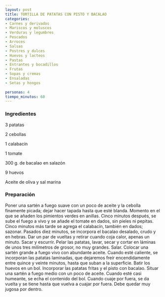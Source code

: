 ```yaml
---
layout: post
title: TORTILLA DE PATATAS CON PISTO Y BACALAO
categories:
- Carnes y derivados
- Mariscos y moluscos
- Verduras y legumbres
- Pescados
- Arroces
- Salsas
- Postres y dulces
- Huevos y lacteos
- Pastas
- Entrantes y bocadillos
- Frutas
- Sopas y cremas
- Ensaladas
- Setas y hongos
 
personas: 4 
tiempo_minutos: 60 
---
```

<h3>Ingredientes</h3>
3 patatas

2 cebollas

1 calabacín

1 tomate

300 g. de bacalao en salazón

9 huevos

Aceite de oliva y sal marina

<h3>Preparación</h3>
Poner una sartén a fuego suave con un poco de aceite y la cebolla finamente picada; dejar hacer tapada hasta que esté blanda. Momento en el que se añaden los pimientos verdes en anillas. Cinco minutos después, se sube el fuego a vivo y se añade el tomate en dados, sin pieles ni pepitas. Cinco minutos más tarde se agrega el calabacín, también en dados; sazonar. Pasados diez minutos, se incorpora el bacalao desalado, crudo y en hebras. Dar un par de vueltas y retirar cuando coja calor, apenas un minuto. Sacar y escurrir. Pelar las patatas, lavar, secar y cortar en láminas de unos tres milímetros de grosor, no muy grandes. Salar. Colocar una sartén grande a fuego vivo con abundante aceite. Cuando esté caliente, se incorporan las patatas laminadas, que dejaremos freír encendidamente entre quince y veinte minutos, hasta que suban a la superficie. Batir los huevos en un bol. Incorporar las patatas fritas y el pisto con bacalao. Situar una sartén a fuego medio con un poco de aceite. Cuando esté casi humeante, se echa el contenido del bol. Cuando cuaje por fuera, se da vuelta y se tiene hasta que vuelva a cuajar por fuera. Debe quedar muy jugosa por dentro.

